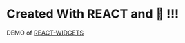 # Created With REACT and :yellow_heart: !!!

DEMO of [REACT-WIDGETS](https://cranky-lewin-8930ce.netlify.app/)
